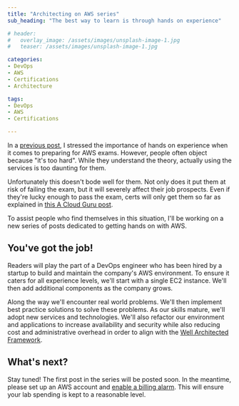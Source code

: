```yaml
---
title: "Architecting on AWS series"
sub_heading: "The best way to learn is through hands on experience"

# header:
#   overlay_image: /assets/images/unsplash-image-1.jpg
#   teaser: /assets/images/unsplash-image-1.jpg

categories:
- DevOps
- AWS
- Certifications
- Architecture

tags:
- DevOps
- AWS
- Certifications

---
```


In a [previous post](/2020/10/13/passed-3-aws-associate-exams-1-month/), I stressed the importance of hands on experience when it comes to preparing for AWS exams. However, people often object because "it's too hard". While they understand the theory, actually using the services is too daunting for them.

Unfortunately this doesn't bode well for them. Not only does it put them at risk of failing the exam, but it will severely affect their job prospects. Even if they're lucky enough to pass the exam, certs will only get them so far as explained in [this A Cloud Guru post](https://acloudguru.com/blog/engineering/how-many-certifications-do-i-need-to-get-a-cloud-job).

To assist people who find themselves in this situation, I'll be working on a new series of posts dedicated to getting hands on with AWS. 

## You've got the job!

Readers will play the part of a DevOps engineer who has been hired by a startup to build and maintain the company's AWS environment. To ensure it caters for all experience levels, we'll start with a single EC2 instance. We'll then add additional components as the company grows. 

Along the way we'll encounter real world problems. We'll then implement best practice solutions to solve these problems. As our skills mature, we'll adopt new services and technologies. We'll also refactor our environment and applications to increase availability and security while also reducing cost and administrative overhead in order to align with the [Well Architected Framework](https://aws.amazon.com/architecture/well-architected/).

## What's next?

Stay tuned! The first post in the series will be posted soon. In the meantime, please set up an AWS account and [enable a billing alarm](https://docs.aws.amazon.com/AmazonCloudWatch/latest/monitoring/monitor_estimated_charges_with_cloudwatch.html). This will ensure your lab spending is kept to a reasonable level.